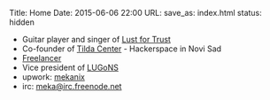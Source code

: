 Title: Home
Date: 2015-06-06 22:00
URL:
save_as: index.html
status: hidden

- Guitar player and singer of [Lust for Trust](https://www.facebook.com/lustfortrust)
- Co-founder of [Tilda Center](http://tilda.center) - Hackerspace in Novi Sad
- [Freelancer](https://www.upwork.com/o/profiles/users/_~01edbb172a83f0a9d9/)
- Vice president of [LUGoNS](https://lugons.org)
- upwork: [mekanix](https://www.upwork.com/o/profiles/users/_~01edbb172a83f0a9d9/)
- irc: [meka@irc.freenode.net](https://webchat.freenode.net/?channels=tilda.center)
